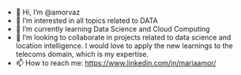 - 👋 Hi, I’m @amorvaz
- 👀 I’m interested in all topics related to DATA
- 🌱 I’m currently learning Data Science and Cloud Computing
- 💞️ I’m looking to collaborate in projects related to data science and location intelligence. I would love to apply the new learnings to the telecoms domain, which is my expertise.
- 📫 How to reach me: https://www.linkedin.com/in/mariaamor/

<!---
amorvaz/amorvaz is a ✨ special ✨ repository because its `README.md` (this file) appears on your GitHub profile.
You can click the Preview link to take a look at your changes.
--->
